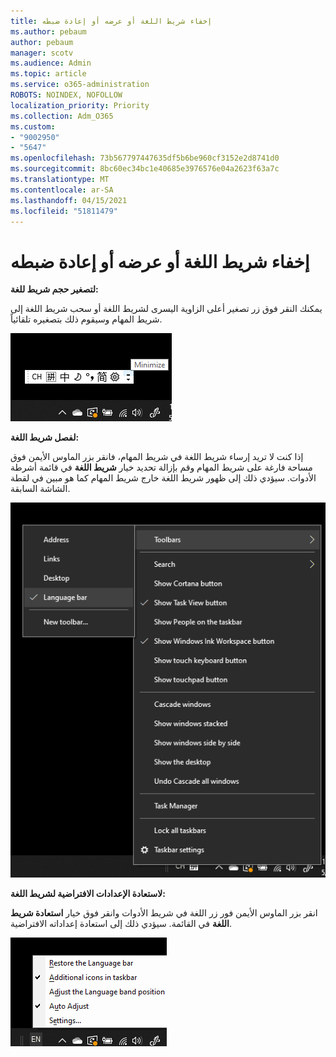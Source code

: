 ```yaml
---
title: إخفاء شريط اللغة أو عرضه أو إعادة ضبطه
ms.author: pebaum
author: pebaum
manager: scotv
ms.audience: Admin
ms.topic: article
ms.service: o365-administration
ROBOTS: NOINDEX, NOFOLLOW
localization_priority: Priority
ms.collection: Adm_O365
ms.custom:
- "9002950"
- "5647"
ms.openlocfilehash: 73b567797447635df5b6be960cf3152e2d8741d0
ms.sourcegitcommit: 8bc60ec34bc1e40685e3976576e04a2623f63a7c
ms.translationtype: MT
ms.contentlocale: ar-SA
ms.lasthandoff: 04/15/2021
ms.locfileid: "51811479"
---
```

# <a name="hide-display-or-reset-the-language-bar"></a>إخفاء شريط اللغة أو عرضه أو إعادة ضبطه

**لتصغير حجم شريط للغة:**

يمكنك النقر فوق زر تصغير أعلى الزاوية اليسرى لشريط اللغة أو سحب شريط اللغة إلى شريط المهام وسيقوم ذلك بتصغيره تلقائياً.

![تصغير شريط اللغة](media/minimize-language-bar.png)

**لفصل شريط اللغة:**

إذا كنت لا تريد إرساء شريط اللغة في شريط المهام، فانقر بزر الماوس الأيمن فوق مساحة فارغة على شريط المهام وقم بإزالة تحديد خيار **شريط اللغة** في قائمة أشرطة الأدوات. سيؤدي ذلك إلى ظهور شريط اللغة خارج شريط المهام كما هو مبين في لقطة الشاشة السابقة.

![فصل شريط اللغة](media/pop-out-language-bar.png)

**لاستعادة الإعدادات الافتراضية لشريط اللغة:**

انقر بزر الماوس الأيمن فور زر اللغة في شريط الأدوات وانقر فوق خيار **استعادة شريط اللغة** في القائمة. سيؤدي ذلك إلى استعادة إعداداته الافتراضية.

![استعادة شريط اللغة](media/restore-language-bar.png)
